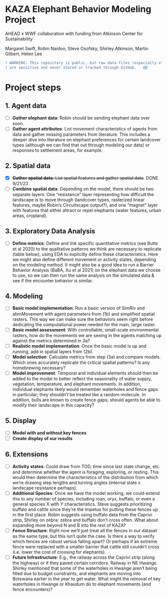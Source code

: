 # KAZA Elephant Behavior Modeling Project
AHEAD x WWF collaboration with funding from Atkinson Center for Sustainability

Margaret Swift, Robin Naidoo, Steve Osofsky, Shirley Atkinson, Martin Gilbert, Helen Lee

``` diff
! WARNING: This repository is public, but raw data files (especially elephant GPS data)   @@
! are sensitive and never stored or tracked through GitHub.   @@
```

# Project steps
## 1.	**Agent data**
  - [ ] **Gather elephant data**: Robin should be sending elephant data over soon.
  - [ ] **Gather agent attributes**: List movement characteristics of agents from data and gather missing parameters from literature. This includes a deeper dive into literature on elephant preferences for certain landcover types (although we can find that out through modeling our data) or responses to settlement areas, for example.
 
## 2.  **Spatial data**
  - [x] ~~**Gather spatial data**: List spatial features and gather spatial data~~. DONE 9/21/23
  - [ ] **Combine spatial data**: Depending on the model, there should be two separate layers: One “resistance” layer representing how difficult the landscape is to move through (landcover types, rasterized linear features, maybe Robin’s Circuitscape output?), and one “magnet” layer with features that either attract or repel elephants (water features, urban areas, cropland).
  
## 3.  **Exploratory Data Analysis**
  - [ ] **Define metrics**: Define and link specific quantitative metrics (see Butts et al 2020) to the qualitative patterns we think are necessary to replicate (table below), using EDA to explicitly define these characteristics. Here we might also define different movement or activity states, depending on the modeling method. It might also be a good idea to run a Barrier Behavior Analysis (BaBA, Xu et al 2021) on the elephant data we choose to use, so we can then run the same analysis on the simulated data & see if the encounter behavior is similar.

## 4.	**Modeling**
  - [ ] **Basic model implementation**: Run a basic version of SimRiv and abmMovement with agent parameters from (1b) and simplified spatial rasters. This way we can make sure the behaviors seem right before dedicating the computational power needed for the main, large raster.
  - [ ] **Basic model assessment**: With controllable, small-scale environmental rasters, how do the movements we are seeing in the agents matching up against the metrics determined in 3a?
  - [ ] **Realistic model implementation**: Once the basic model is up and running, add in spatial layers from (2b).
  - [ ] **Model selection**: Calculate metrics from step (3a) and compare models. Which ones accurately replicate the critical spatial patterns? Is any homebrewing necessary?
  - [ ] **Model improvement**: Temporal and individual elements should then be added to the model to better reflect the seasonality of water supply, vegetation, temperature, and elephant movements. In addition, individual elephants likely would remember waterholes and fence gaps in particular; they shouldn’t be treated like a random molecule. In addition, bulls are known to create fence gaps; should agents be able to modify their landscape in this capacity?

## 5.	**Display**
  - [ ] **Model with and without key fences**
  - [ ] **Create display of our results**

## 6.	**Extensions**
  - [ ] **Activity states**: Could draw from TOD, time since last state change, etc. and determine whether the agent is foraging, exploring, or resting. This would then determine the characteristics of the distribution from which we’re drawing step lengths and turning angles (internal state x landscape resistance perhaps). 
  - [ ] **Additional Species**: Once we have the model working, we could extend this to any number of species, including roan, oryx, buffalo, or even a general species X with Y characteristics. Steve suggests prioritizing buffalo and cattle since they’re the impetus for putting these fences up in the first place. Robin suggests using buffalo data from the Caprivi strip, Shirley on zebra; zebra and buffalo don’t cross often. What about expanding more beyond N and B into the rest of KAZA? 
  - [ ] **Fence Structure**: Right now we’ll just treat all the fences in our dataset as the same type, but this isn’t quite the case. Is there a way to verify which fences are robust versus falling apart? Or perhaps if an extreme fence were replaced with a smaller barrier that cattle still couldn’t cross (i.e. lower the cost of crossing for elephants).
  - [ ] **Future Infrastructure**: E.g., the railway across the Caprivi strip (along the highway) or if they paved certain corridors. Railway in NE Hwange. Shirley mentioned that some of the waterholes in Hwange aren’t being filled due to budget constraints, and elephants are moving into Botswana earlier in the year to get water. What might the removal of key waterholes in Hwange or Khaudum do to elephant movements (and fence encounters)? 
 
